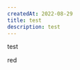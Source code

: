 ```yaml
---
createdAt: 2022-08-29
title: test
description: test
---
```

test

<span class="text-red-700">red</span>